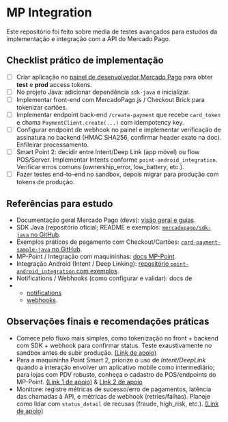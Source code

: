 # MP Integration
Este repositório foi feito sobre media de testes avançados para estudos da implementação e integração com a API do Mercado Pago.

## Checklist prático de implementação
- [ ] Criar aplicação no [painel de desenvolvedor Mercado Pago](https://www.mercadopago.com.ar/developers/en/docs/checkout-pro/create-application?) para obter **test** e **prod** access tokens.
- [ ] No projeto Java: adicionar dependência `sdk-java` e inicializar.
- [ ] Implementar front-end com MercadoPago.js / Checkout Brick para tokenizar cartões.
- [ ] Implementar endpoint back-end `/create-payment` que recebe `card_token` e chama `PaymentClient.create(...)` com idempotency key.
- [ ] Configurar endpoint de webhook no painel e implementar verificação de assinatura no backend (HMAC SHA256, confirmar header exato na doc). Enfileirar processamento.
- [ ] Smart Point 2: decidir entre Intent/Deep Link (app móvel) ou flow POS/Server. Implementar Intents conforme `point-android_integration`. Verificar erros comuns (ownership_error, low_battery, etc.).
- [ ] Fazer testes end-to-end no sandbox, depois migrar para produção com tokens de produção.

## Referências para estudo
* Documentação geral Mercado Pago (devs): [visão geral e guias](https://www.mercadopago.com.br/developers).
* SDK Java (repositório oficial; README e exemplos: [`mercadopago/sdk-java` no GitHub](https://github.com/mercadopago/sdk-java).
* Exemplos práticos de pagamento com Checkout/Cartões: [`card-payment-sample-java` no GitHub](https://github.com/mercadopago/card-payment-sample-java).
* MP-Point / Integração com maquininhas: [docs MP-Point](https://www.mercadopago.com.br/developers/en/docs/mp-point/overview).
* Integração Android (Intent / Deep Linking): [repositório `point-android_integration` com exemplos](https://github.com/mercadopago/point-android_integration).
* Notifications / Webhooks (como configurar e validar): docs de
* * [notifications](https://www.mercadopago.com.ar/developers/en/docs/checkout-api-v2/notifications)
  * [webhooks](https://www.mercadopago.com.mx/developers/en/docs/your-integrations/notifications/webhooks).
 
## Observações finais e recomendações práticas
* Comece pelo fluxo mais simples, como tokenização no front + backend com SDK + webhook para confirmar status. Teste exaustivamente no sandbox antes de subir produção. [(Link de apoio)](https://www.mercadopago.com.ar/developers/en/docs/checkout-api/integration-configuration/card/web-integration)
* Para a maquininha Point Smart 2, priorize o uso de *Intent/DeepLink* quando a interação envolver um aplicativo mobile como intermediário; para lojas com PDV robusto, conheça o cadastro de POS/endpoints do MP-Point. [(Link 1 de apoio)](https://www.mercadopago.com.br/developers/en/docs/mp-point/overview) & [Link 2 de apoio](https://github.com/mercadopago/point-android_integration)
* Monitore: registre métricas de sucesso/erro de pagamentos, latência das chamadas à API, e métricas de webhook (retries/falhas). Planeje como lidar com `status_detail` de recusas (fraude, high_risk, etc.). [(Link de apoio)](https://www.reddit.com/r/devsarg/comments/1j4ecza/integraci%C3%B3n_con_mercado_pago/)
